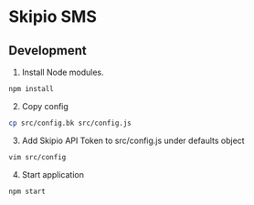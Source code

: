 # Skipio SMS

## Development

1. Install Node modules.
```bash
npm install
```
2. Copy config
```bash
cp src/config.bk src/config.js
```
3. Add Skipio API Token to src/config.js under defaults object
```bash
vim src/config
```
4. Start application
```bash
npm start
```